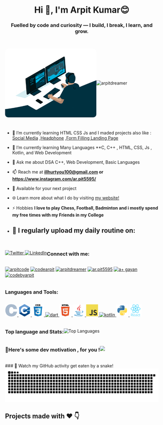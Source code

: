 <h1 align="center">Hi 👋, I'm Arpit Kumar😊</h1>
<h3 align="center">Fuelled by code and curiosity — I build, I break, I learn, and grow.</h3>
<br>
<div style="display: flex; align-items: center; flex-wrap: wrap;">

  <!-- Left: Your Image -->
  <img align="right"
    src="https://github.com/ArpitDreamer/ArpitDreamer/blob/main/coding.gif" 
    alt="Coding gif"
    style="width: 300px; max-width: 100%; border-radius: 10px; margin:auto">

	 
<p align="left"> <img src="https://komarev.com/ghpvc/?username=arpitdreamer&label=Profile%20views&color=0e75b6&style=flat" alt="arpitdreamer" /> </p>

- 🔭 I’m currently learning HTML CSS Js and I maded projects also like : [Social Media](https://arpitdreamer.github.io/social_media/) ,[Headphone](https://arpitdreamer.github.io/headphone_landing_page/) ,[Form Filling Landing Page](https://arpitdreamer.github.io/FORM_FILL_LANDING_PAGE/)
- 🌱 I’m currently learning Many Languages **C, C++ , HTML, CSS, Js , Kotlin, and Web Development



- 💬 Ask me about DSA C++, Web Development, Basic Languages

- 📫  Reach me at **illhurtyou100@gmail.com or https://www.instagram.com/ar.pit5595/**

- 💌 Available for your next project

-  🌐 Learn more about what I do by visiting [my website!](https://arpit.tech/)

- ⚡ Hobbies **I love to play Chess, Football, Badminton and i mostly spend my free times with my Friends in my College**
- <h2 align="left">📝 I regularly upload my daily routine on:</h2>

<p align="left">
  <a href="https://twitter.com/codearpit" target="_blank">
    <img src="https://raw.githubusercontent.com/rahuldkjain/github-profile-readme-generator/master/src/images/icons/Social/twitter.svg" alt="Twitter" height="30" width="40" />
  </a>
  <a href="https://www.linkedin.com/in/codearpit/" target="_blank">
    <img src="https://raw.githubusercontent.com/rahuldkjain/github-profile-readme-generator/master/src/images/icons/Social/linked-in-alt.svg" alt="LinkedIn" height="30" width="40" />
  </a>
</p>


<br>

<h3 align="left">Connect with me:</h3>
<p align="left">
<a href="https://dev.to/arpitcode" target="blank"><img align="center" src="https://raw.githubusercontent.com/rahuldkjain/github-profile-readme-generator/master/src/images/icons/Social/devto.svg" alt="arpitcode" height="30" width="40" /></a>
<a href="https://twitter.com/codearpit" target="blank"><img align="center" src="https://raw.githubusercontent.com/rahuldkjain/github-profile-readme-generator/master/src/images/icons/Social/twitter.svg" alt="codearpit" height="30" width="40" /></a>
<a href="https://www.linkedin.com/in/codearpit/" target="blank"><img align="center" src="https://raw.githubusercontent.com/rahuldkjain/github-profile-readme-generator/master/src/images/icons/Social/linked-in-alt.svg" alt="arpitdreamer" height="30" width="40" /></a>
<a href="https://instagram.com/ar.pit5595" target="blank"><img align="center" src="https://raw.githubusercontent.com/rahuldkjain/github-profile-readme-generator/master/src/images/icons/Social/instagram.svg" alt="ar.pit5595" height="30" width="40" /></a>
<a href="https://www.youtube.com/c/a+ gayan" target="blank"><img align="center" src="https://raw.githubusercontent.com/rahuldkjain/github-profile-readme-generator/master/src/images/icons/Social/youtube.svg" alt="a+ gayan" height="30" width="40" /></a>
<a href="https://www.leetcode.com/codebyarpit" target="blank"><img align="center" src="https://raw.githubusercontent.com/rahuldkjain/github-profile-readme-generator/master/src/images/icons/Social/leet-code.svg" alt="codebyarpit" height="30" width="40" /></a>
</p>

<br>

<h3 align="left">Languages and Tools:</h3>
<p align="left"> <a href="https://www.cprogramming.com/" target="_blank" rel="noreferrer"> <img src="https://raw.githubusercontent.com/devicons/devicon/master/icons/c/c-original.svg" alt="c" width="40" height="40"/> </a> <a href="https://www.w3schools.com/cpp/" target="_blank" rel="noreferrer"> <img src="https://raw.githubusercontent.com/devicons/devicon/master/icons/cplusplus/cplusplus-original.svg" alt="cplusplus" width="40" height="40"/> </a> <a href="https://www.w3schools.com/css/" target="_blank" rel="noreferrer"> <img src="https://raw.githubusercontent.com/devicons/devicon/master/icons/css3/css3-original-wordmark.svg" alt="css3" width="40" height="40"/> </a> <a href="https://dart.dev" target="_blank" rel="noreferrer"> <img src="https://www.vectorlogo.zone/logos/dartlang/dartlang-icon.svg" alt="dart" width="40" height="40"/> </a> <a href="https://www.w3.org/html/" target="_blank" rel="noreferrer"> <img src="https://raw.githubusercontent.com/devicons/devicon/master/icons/html5/html5-original-wordmark.svg" alt="html5" width="40" height="40"/> </a> <a href="https://www.java.com" target="_blank" rel="noreferrer"> <img src="https://raw.githubusercontent.com/devicons/devicon/master/icons/java/java-original.svg" alt="java" width="40" height="40"/> </a> <a href="https://developer.mozilla.org/en-US/docs/Web/JavaScript" target="_blank" rel="noreferrer"> <img src="https://raw.githubusercontent.com/devicons/devicon/master/icons/javascript/javascript-original.svg" alt="javascript" width="40" height="40"/> </a> <a href="https://kotlinlang.org" target="_blank" rel="noreferrer"> <img src="https://www.vectorlogo.zone/logos/kotlinlang/kotlinlang-icon.svg" alt="kotlin" width="40" height="40"/> </a> <a href="https://www.python.org" target="_blank" rel="noreferrer"> <img src="https://raw.githubusercontent.com/devicons/devicon/master/icons/python/python-original.svg" alt="python" width="40" height="40"/> </a> <a href="https://reactjs.org/" target="_blank" rel="noreferrer"> <img src="https://raw.githubusercontent.com/devicons/devicon/master/icons/react/react-original-wordmark.svg" alt="react" width="40" height="40"/> </a> </p>

<h3 align="left">Top language and Stats:</h3>
<br>

<p align="center">
	<img align="center" src="https://github-readme-stats.vercel.app/api/top-langs/?username=sourabhkumar47&langs_count=8&theme=tokyonight(https://github-readme-stats.vercel.app/api/top-langs/?username=sourabhkumar47)" alt="Top Languages" />
<!--Streak count -->
</p>
<br>



<!--
Buy Me a coffee
-->


<h3>🚀Here's some dev motivation , for you !</h3>

![](https://quotes-github-readme.vercel.app/api?type=horizontal&theme=radical)

<br>
### 🐍 Watch my GitHub activity get eaten by a snake!
<div align="center">
  <img src="https://github.com/ArpitDreamer/ArpitDreamer/blob/output/github-snake.svg" alt="Snake animation" />
</div>





## Projects made with ❤️ 👇


